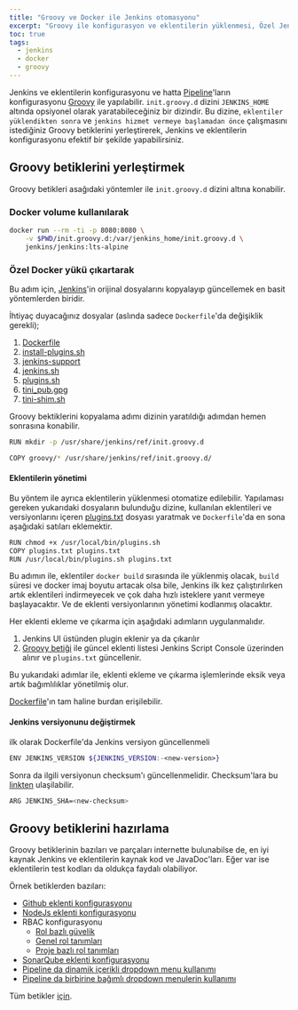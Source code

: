 ```yaml
---
title: "Groovy ve Docker ile Jenkins otomasyonu"
excerpt: "Groovy ile konfigurasyon ve eklentilerin yüklenmesi, Özel Jenkins Docker imajı"
toc: true
tags: 
  - jenkins
  - docker
  - groovy
---
```


Jenkins ve eklentilerin konfigurasyonu ve hatta [Pipeline](https://jenkins.io/doc/book/pipeline/)'ların konfigurasyonu [Groovy](https://groovy-lang.org/) ile yapılabilir.
`init.groovy.d` dizini `JENKINS_HOME` altında opsiyonel olarak yaratabileceğiniz bir dizindir. Bu dizine, `eklentiler yüklendikten sonra` ve `jenkins hizmet vermeye başlamadan önce` çalışmasını istediğiniz Groovy betiklerini yerleştirerek, Jenkins ve eklentilerin konfigurasyonu efektif bir şekilde yapabilirsiniz.

## Groovy betiklerini yerleştirmek

Groovy betikleri asağıdaki yöntemler ile `init.groovy.d` dizini altına konabilir.

### Docker volume kullanılarak

```bash
docker run --rm -ti -p 8080:8080 \
    -v $PWD/init.groovy.d:/var/jenkins_home/init.groovy.d \
    jenkins/jenkins:lts-alpine
```

### Özel Docker yükü çıkartarak

Bu adım için, [Jenkins](https://github.com/jenkinsci/docker)'in orijinal dosyalarını kopyalayıp güncellemek en basit yöntemlerden biridir.

İhtiyaç duyacağınız dosyalar (aslında sadece `Dockerfile`'da değişiklik gerekli);

1. [Dockerfile](https://github.com/jenkinsci/docker/blob/master/Dockerfile)
2. [install-plugins.sh](https://github.com/jenkinsci/docker/blob/master/install-plugins.sh)
3. [jenkins-support](https://github.com/jenkinsci/docker/blob/master/jenkins-support)
4. [jenkins.sh](https://github.com/jenkinsci/docker/blob/master/jenkins.sh)
5. [plugins.sh](https://github.com/jenkinsci/docker/blob/master/plugins.sh)
6. [tini_pub.gpg](https://github.com/jenkinsci/docker/blob/master/tini_pub.gpg)
7. [tini-shim.sh](https://github.com/jenkinsci/docker/blob/master/tini-shim.sh)

Groovy bektiklerini kopyalama adımı dizinin yaratıldığı adımdan hemen sonrasına konabilir.

```bash
RUN mkdir -p /usr/share/jenkins/ref/init.groovy.d

COPY groovy/* /usr/share/jenkins/ref/init.groovy.d/
```

#### Eklentilerin yönetimi

Bu yöntem ile ayrıca eklentilerin yüklenmesi otomatize edilebilir. Yapılaması gereken yukarıdaki dosyaların bulunduğu dizine, kullanılan eklentileri ve versiyonlarını içeren [plugins.txt](https://github.com/ridakk/jenkins/blob/master/build/plugins.txt) dosyası yaratmak ve `Dockerfile`'da en sona aşağıdaki satıları eklemektir.

```bash
RUN chmod +x /usr/local/bin/plugins.sh
COPY plugins.txt plugins.txt
RUN /usr/local/bin/plugins.sh plugins.txt
```

Bu adımın ile, eklentiler `docker build` sırasında ile yüklenmiş olacak, `build` süresi ve docker imaj boyutu artacak olsa bile, Jenkins ilk kez çalıştırılırken artık eklentileri indirmeyecek ve çok daha hızlı isteklere yanıt vermeye başlayacaktır. Ve de eklenti versiyonlarının yönetimi kodlanmış olacaktır.

Her eklenti ekleme ve çıkarma için aşağıdaki adımların uygulanmalıdır.

1. Jenkins UI üstünden plugin eklenir ya da çıkarılır
2. [Groovy betiği](https://github.com/ridakk/jenkins/blob/master/groovy-scripts/get-jenkins-plugin-list.groovy) ile güncel eklenti listesi Jenkins Script Console üzerinden alınır ve `plugins.txt` güncellenir.

Bu yukarıdaki adımlar ile, eklenti ekleme ve çıkarma işlemlerinde eksik veya artık bağımlılıklar yönetilmiş olur.

[Dockerfile](https://github.com/ridakk/jenkins/blob/master/build/Dockerfile)'ın tam haline burdan erişilebilir.

#### Jenkins versiyonunu değiştirmek

ilk olarak Dockerfile'da Jenkins versiyon güncellenmeli

```bash
ENV JENKINS_VERSION ${JENKINS_VERSION:-<new-version>}
```

Sonra da ilgili versiyonun checksum'ı güncellenmelidir. Checksum'lara bu [linkten](http://mirrors.jenkins-ci.org/war-stable/) ulaşilabilir.

```bash
ARG JENKINS_SHA=<new-checksum>
```

## Groovy betiklerini hazırlama

Groovy betiklerinin bazıları ve parçaları internette bulunabilse de, en iyi kaynak Jenkins ve eklentilerin kaynak kod ve JavaDoc'ları. Eğer var ise eklentilerin test kodları da oldukça faydalı olabiliyor.

Örnek betiklerden bazıları:

- [Github eklenti konfigurasyonu](https://github.com/ridakk/jenkins/blob/master/groovy-scripts/setup-github-plugin.groovy)
- [NodeJs eklenti konfigurasyonu](https://github.com/ridakk/jenkins/blob/master/groovy-scripts/setup-nodejs-installers.groovy)
- RBAC konfigurasyonu
  - [Rol bazlı güvelik](https://github.com/ridakk/jenkins/blob/master/groovy-scripts/setup-rbac-security.groovy)
  - [Genel rol tanımları](https://github.com/ridakk/jenkins/blob/master/groovy-scripts/setup-rbac-global-roles.groovy)
  - [Proje bazlı rol tanımları](https://github.com/ridakk/jenkins/blob/master/groovy-scripts/setup-rbac-project-roles.groovy)
- [SonarQube eklenti konfigurasyonu](https://github.com/ridakk/jenkins/blob/master/groovy-scripts/setup-sonarqube-plugin.groovy)
- [Pipeline da dinamik içerikli dropdown menu kullanımı](https://github.com/ridakk/jenkins/blob/master/groovy-scripts/create-workflow-job-with-dynamic-choice-parameter.groovy)
- [Pipeline da birbirine bağımlı dropdown menulerin kullanımı](https://github.com/ridakk/jenkins/blob/master/groovy-scripts/create-workflow-job-with-cascade-choice-parameter.groovy)

Tüm betikler [için](https://github.com/ridakk/jenkins/tree/master/groovy-scripts).
